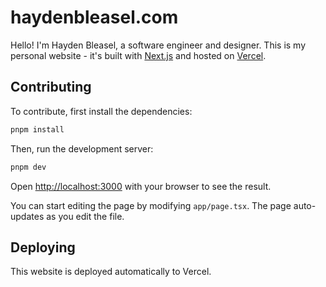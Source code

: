# haydenbleasel.com

Hello! I'm Hayden Bleasel, a software engineer and designer. This is my personal website - it's built with [Next.js](https://nextjs.org) and hosted on [Vercel](https://vercel.com).

## Contributing

To contribute, first install the dependencies:

```bash
pnpm install
```

Then, run the development server:

```bash
pnpm dev
```

Open [http://localhost:3000](http://localhost:3000) with your browser to see the result.

You can start editing the page by modifying `app/page.tsx`. The page auto-updates as you edit the file.

## Deploying

This website is deployed automatically to Vercel.